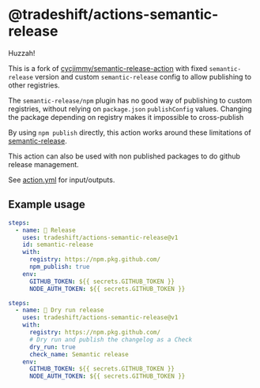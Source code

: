 # @tradeshift/actions-semantic-release

Huzzah!

This is a fork of
[cycjimmy/semantic-release-action](https://github.com/cycjimmy/semantic-release-action)
with fixed `semantic-release` version and custom `semantic-release` config to
allow publishing to other registries.

The `semantic-release/npm` plugin has no good way of publishing to custom registries,
without relying on `package.json` `publishConfig` values. Changing the package
depending on registry makes it impossible to cross-publish

By using `npm publish` directly, this action works around these limitations of
[semantic-release](https://github.com/semantic-release/semantic-release).

This action can also be used with non published packages to do github release
management.

See [action.yml](action.yml) for input/outputs.

## Example usage

```yml
steps:
  - name: 🚀 Release
    uses: tradeshift/actions-semantic-release@v1
    id: semantic-release
    with:
      registry: https://npm.pkg.github.com/
      npm_publish: true
    env:
      GITHUB_TOKEN: ${{ secrets.GITHUB_TOKEN }}
      NODE_AUTH_TOKEN: ${{ secrets.GITHUB_TOKEN }}
```

```yml
steps:
  - name: 🚀 Dry run release
    uses: tradeshift/actions-semantic-release@v1
    with:
      registry: https://npm.pkg.github.com/
      # Dry run and publish the changelog as a Check
      dry_run: true
      check_name: Semantic release
    env:
      GITHUB_TOKEN: ${{ secrets.GITHUB_TOKEN }}
      NODE_AUTH_TOKEN: ${{ secrets.GITHUB_TOKEN }}
```
